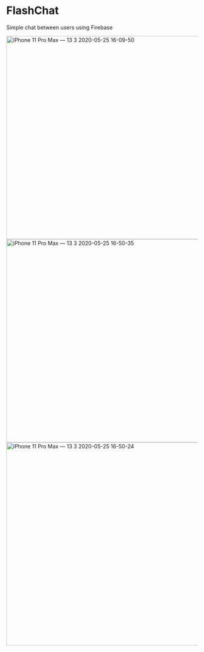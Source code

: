 # FlashChat
Simple chat between users using Firebase

<img width="535" alt="iPhone 11 Pro Max — 13 3 2020-05-25 16-09-50" src="https://user-images.githubusercontent.com/19710492/82819000-53739700-9ea8-11ea-84c9-7680a02dfcd8.png">
<img width="535" alt="iPhone 11 Pro Max — 13 3 2020-05-25 16-50-35" src="https://user-images.githubusercontent.com/19710492/82819015-579fb480-9ea8-11ea-81f2-f9a82dc838ed.png">
<img width="535" alt="iPhone 11 Pro Max — 13 3 2020-05-25 16-50-24" src="https://user-images.githubusercontent.com/19710492/82819009-553d5a80-9ea8-11ea-8da8-465583a7e122.png">
